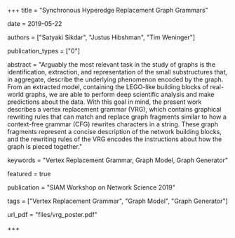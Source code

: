 +++
title = "Synchronous Hyperedge Replacement Graph Grammars"

date = 2019-05-22

authors = ["Satyaki Sikdar", "Justus Hibshman", "Tim Weninger"]

publication_types = ["0"]

abstract = "Arguably the most relevant task in the study of graphs is the identification, extraction, and representation of the small substructures that, in aggregate, describe the underlying phenomenon encoded by the graph. From an extracted model, containing the LEGO-like building blocks of real-world graphs, we are able to perform deep scientific analysis and make predictions about the data.
With this goal in mind, the present work describes a vertex replacement grammar (VRG), which contains graphical rewriting rules that can match and replace graph fragments similar to how a context-free grammar (CFG) rewrites characters in a string. These graph fragments represent a concise description of the network building blocks, and the rewriting rules of the VRG encodes the instructions about how the graph is pieced together."

keywords = "Vertex Replacement Grammar, Graph Model, Graph Generator"

featured = true

publication = "SIAM Workshop on Network Science 2019"

tags = ["Vertex Replacement Grammar", "Graph Model", "Graph Generator"]

url_pdf = "files/vrg_poster.pdf"

+++

